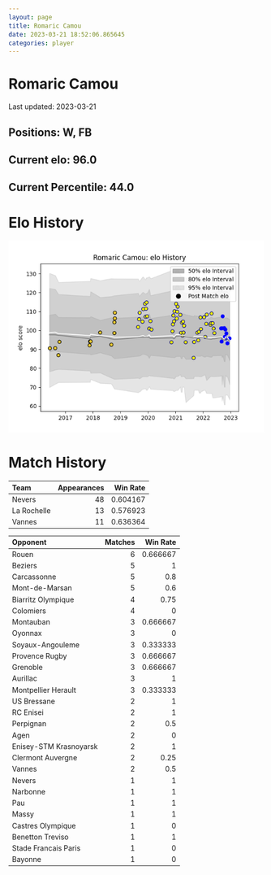 ```yaml
---  
layout: page  
title: Romaric Camou  
date: 2023-03-21 18:52:06.865645  
categories: player  
---
```

# Romaric Camou


Last updated: 2023-03-21
## Positions: W, FB

## Current elo: 96.0

## Current Percentile: 44.0

# Elo History


![elo history](history_RomaricCamou.png)
# Match History


| Team        |   Appearances |   Win Rate |
|:------------|--------------:|-----------:|
| Nevers      |            48 |   0.604167 |
| La Rochelle |            13 |   0.576923 |
| Vannes      |            11 |   0.636364 |

| Opponent               |   Matches |   Win Rate |
|:-----------------------|----------:|-----------:|
| Rouen                  |         6 |   0.666667 |
| Beziers                |         5 |   1        |
| Carcassonne            |         5 |   0.8      |
| Mont-de-Marsan         |         5 |   0.6      |
| Biarritz Olympique     |         4 |   0.75     |
| Colomiers              |         4 |   0        |
| Montauban              |         3 |   0.666667 |
| Oyonnax                |         3 |   0        |
| Soyaux-Angouleme       |         3 |   0.333333 |
| Provence Rugby         |         3 |   0.666667 |
| Grenoble               |         3 |   0.666667 |
| Aurillac               |         3 |   1        |
| Montpellier Herault    |         3 |   0.333333 |
| US Bressane            |         2 |   1        |
| RC Enisei              |         2 |   1        |
| Perpignan              |         2 |   0.5      |
| Agen                   |         2 |   0        |
| Enisey-STM Krasnoyarsk |         2 |   1        |
| Clermont Auvergne      |         2 |   0.25     |
| Vannes                 |         2 |   0.5      |
| Nevers                 |         1 |   1        |
| Narbonne               |         1 |   1        |
| Pau                    |         1 |   1        |
| Massy                  |         1 |   1        |
| Castres Olympique      |         1 |   0        |
| Benetton Treviso       |         1 |   1        |
| Stade Francais Paris   |         1 |   0        |
| Bayonne                |         1 |   0        |
